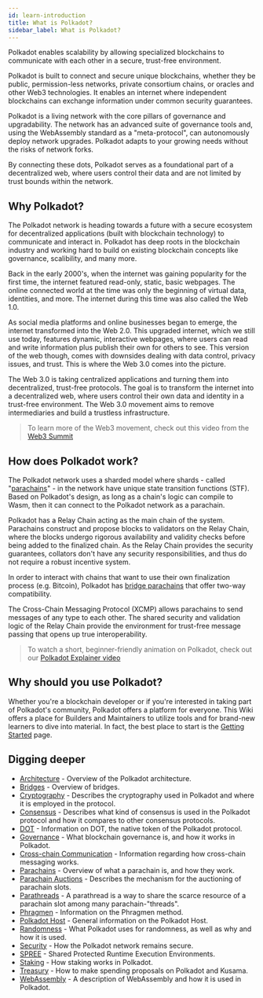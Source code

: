 ```yaml
---
id: learn-introduction
title: What is Polkadot?
sidebar_label: What is Polkadot?
---
```


Polkadot enables scalability by allowing specialized blockchains to communicate with each other in a secure, trust-free environment.

Polkadot is built to connect and secure unique blockchains, whether they be public, permission-less networks, private consortium chains, or oracles and other Web3 technologies. It enables an internet where independent blockchains can exchange information under common security guarantees.

Polkadot is a living network with the core pillars of governance and upgradability. The network has an advanced suite of governance tools and, using the WebAssembly standard as a "meta-protocol", can autonomously deploy network upgrades. Polkadot adapts to your growing needs without the risks of network forks.

By connecting these dots, Polkadot serves as a foundational part of a decentralized web, where users control their data and are not limited by trust bounds within the network.

## Why Polkadot?

The Polkadot network is heading towards a future with a secure ecosystem for decentralized applications (built with blockchain technology) to communicate and interact in. Polkadot has deep roots in the blockchain industry and working hard to build on existing blockchain concepts like governance, scalibility, and many more.

Back in the early 2000's, when the internet was gaining popularity for the first time, the internet featured read-only, static, basic webpages. The online connected world at the time was only the beginning of virtual data, identities, and more. The internet during this time was also called the Web 1.0.

As social media platforms and online businesses began to emerge, the internet transformed into the Web 2.0. This upgraded internet, which we still use today, features dynamic, interactive webpages, where users can read and write information plus publish their own for others to see. This version of the web though, comes with downsides dealing with data control, privacy issues, and trust. This is where the Web 3.0 comes into the picture.

The Web 3.0 is taking centralized applications and turning them into decentralized, trust-free protocols. The goal is to transform the internet into a decentralized web, where users control their own data and identity in a trust-free environment. The Web 3.0 movement aims to remove intermediaries and build a trustless infrastructure.

> To learn more of the Web3 movement, check out this video from the [Web3 Summit](https://youtu.be/l44z35vabvA)

## How does Polkadot work?

The Polkadot network uses a sharded model where shards - called "[parachains](learn-parachains)" - in the network have unique state transition functions (STF). Based on Polkadot's design, as long as a chain's logic can compile to Wasm, then it can connect to the Polkadot network as a parachain.

Polkadot has a Relay Chain acting as the main chain of the system. Parachains construct and propose blocks to validators on the Relay Chain, where the blocks undergo rigorous availability and validity checks before being added to the finalized chain. As the Relay Chain provides the security guarantees, collators don't have any security responsibilities, and thus do not require a robust incentive system.

In order to interact with chains that want to use their own finalization process (e.g. Bitcoin), Polkadot has [bridge parachains](learn-bridges) that offer two-way compatibility.

The Cross-Chain Messaging Protocol (XCMP) allows parachains to send messages of any type to each other. The shared security and validation logic of the Relay Chain provide the environment for trust-free message passing that opens up true interoperability.

> To watch a short, beginner-friendly animation on Polkadot, check out our [Polkadot Explainer video](https://www.youtube.com/watch?v=_-k0xkooSlA)

## Why should you use Polkadot?

Whether you're a blockchain developer or if you're interested in taking part of Polkadot's community, Polkadot offers a platform for everyone. This Wiki offers a place for Builders and Maintainers to utilize tools and for brand-new learners to dive into material. In fact, the best place to start is the [Getting Started](getting-started) page.

## Digging deeper

- [Architecture](learn-architecture) - Overview of the Polkadot architecture.
- [Bridges](learn-bridges) - Overview of bridges.
- [Cryptography](learn-cryptography) - Describes the cryptography used in Polkadot and where it is employed in the protocol.
- [Consensus](learn-consensus) - Describes what kind of consensus is used in the Polkadot protocol and how it compares to other consensus protocols.
- [DOT](learn-DOT) - Information on DOT, the native token of the Polkadot protocol.
- [Governance](learn-governance) - What blockchain governance is, and how it works in Polkadot.
- [Cross-chain Communication](learn-xcm) - Information regarding how cross-chain messaging works.
- [Parachains](learn-parachains) - Overview of what a parachain is, and how they work.
- [Parachain Auctions](learn-auction) - Describes the mechanism for the auctioning of parachain slots.
- [Parathreads](learn-parathreads) - A parathread is a way to share the scarce resource of a parachain slot among many parachain-"threads".
- [Phragmen](learn-phragmen) - Information on the Phragmen method.
- [Polkadot Host](learn-polkadot-host) - General information on the Polkadot Host.
- [Randomness](learn-randomness) - What Polkadot uses for randomness, as well as why and how it is used.
- [Security](learn-security) - How the Polkadot network remains secure.
- [SPREE](learn-spree) - Shared Protected Runtime Execution Environments.
- [Staking](learn-staking) - How staking works in Polkadot.
- [Treasury](learn-treasury) - How to make spending proposals on Polkadot and Kusama.
- [WebAssembly](learn-wasm) - A description of WebAssembly and how it is used in Polkadot.
